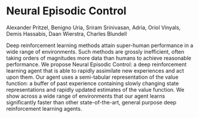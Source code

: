 # Neural Episodic Control
Alexander Pritzel, Benigno Uria, Sriram Srinivasan, Adria, Oriol Vinyals, Demis Hassabis, Daan Wierstra, Charles Blundell

Deep reinforcement learning methods attain
super-human performance in a wide range of environments.
Such methods are grossly inefficient,
often taking orders of magnitudes more data than
humans to achieve reasonable performance. We
propose Neural Episodic Control: a deep reinforcement
learning agent that is able to rapidly
assimilate new experiences and act upon them.
Our agent uses a semi-tabular representation of
the value function: a buffer of past experience containing
slowly changing state representations and
rapidly updated estimates of the value function.
We show across a wide range of environments
that our agent learns significantly faster than other
state-of-the-art, general purpose deep reinforcement
learning agents.
